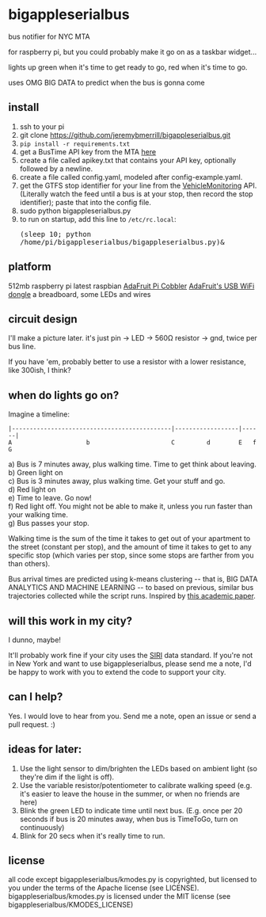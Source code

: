 bigappleserialbus
=================

bus notifier for NYC MTA

for raspberry pi, but you could probably make it go on as a taskbar widget... 

lights up green when it's time to get ready to go, red when it's time to go.

uses OMG BIG DATA to predict when the bus is gonna come

install
-------

1. ssh to your pi
2. git clone https://github.com/jeremybmerrill/bigappleserialbus.git
3. `pip install -r requirements.txt`
3. get a BusTime API key from the MTA [here](https://spreadsheets.google.com/viewform?hl=en&formkey=dG9kcGIxRFpSS0NhQWM4UjA0V0VkNGc6MQ#gid=0)
4. create a file called apikey.txt that contains your API key, optionally followed by a newline.
5. create a file called config.yaml, modeled after config-example.yaml. 
6. get the GTFS stop identifier for your line from the [VehicleMonitoring](http://bustime.mta.info/wiki/Developers/SIRIVehicleMonitoring) API. (Literally watch the feed until a bus is at your stop, then record the stop identifier); paste that into the config file.
7. sudo python bigappleserialbus.py
8. to run on startup, add this line to `/etc/rc.local`: <pre>(sleep 10; python /home/pi/bigappleserialbus/bigappleserialbus.py)&</pre>

platform
--------
512mb raspberry pi
latest raspbian
[AdaFruit Pi Cobbler](http://www.adafruit.com/products/914)
[AdaFruit's USB WiFi dongle](https://www.adafruit.com/products/814)
a breadboard, some LEDs and wires

circuit design
---------------
I'll make a picture later.
it's just pin -> LED -> 560Ω resistor -> gnd, twice per bus line.

If you have 'em, probably better to use a resistor with a lower resistance, like 300ish, I think?

when do lights go on?
----------------------

Imagine a timeline:
````
|---------------------------------------------|------------------|------|
A                     b                       C         d        E   f  G
````
a) Bus is 7 minutes away, plus walking time. Time to get think about leaving.<br>
b) Green light on<br>
c) Bus is 3 minutes away, plus walking time. Get your stuff and go.<br>
d) Red light on<br>
e) Time to leave. Go now!<br>
f) Red light off. You might not be able to make it, unless you run faster than your walking time.<br>
g) Bus passes your stop.<br>

Walking time is the sum of the time it takes to get out of your apartment to the street (constant per stop), and the amount of time it takes to get to any specific stop (which varies per stop, since some stops are farther from you than others).

Bus arrival times are predicted using k-means clustering -- that is, BIG DATA ANALYTICS AND MACHINE LEARNING -- to based on previous, similar bus trajectories collected while the script runs. Inspired by [this academic paper](http://www.iis.sinica.edu.tw/~cclljj/publication/2012/12_GIS-HTTP.pdf).

will this work in my city?
--------------------------
I dunno, maybe!

It'll probably work fine if your city uses the [SIRI](http://en.wikipedia.org/wiki/Service_Interface_for_Real_Time_Information) data standard. If you're not in New York and want to use bigappleserialbus, please send me a note, I'd be happy to work with you to extend the code to support your city.

can I help?
-----------
Yes. I would love to hear from you. Send me a note, open an issue or send a pull request. :)

ideas for later:
-----------------
1. Use the light sensor to dim/brighten the LEDs based on ambient light (so they're dim if the light is off).
1. Use the variable resistor/potentiometer to calibrate walking speed (e.g. it's easier to leave the house in the summer, or when no friends are here)
1. Blink the green LED to indicate time until next bus. (E.g. once per 20 seconds if bus is 20 minutes away, when bus is TimeToGo, turn on continuously)
1. Blink for 20 secs when it's really time to run.

license
-------
all code except bigappleserialbus/kmodes.py is copyrighted, but licensed to you under the terms of the Apache license (see LICENSE). bigappleserialbus/kmodes.py is licensed under the MIT license (see bigappleserialbus/KMODES_LICENSE)